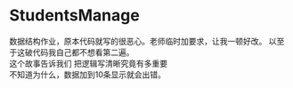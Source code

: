 # StudentsManage
数据结构作业，原本代码就写的很恶心。老师临时加要求，让我一顿好改。 以至于这破代码我自己都不想看第二遍。       
这个故事告诉我们 把逻辑写清晰究竟有多重要            
不知道为什么，数据加到10条显示就会出错。                 
